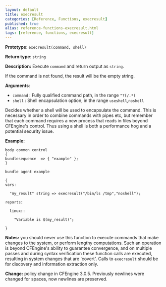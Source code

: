 ```yaml
---
layout: default
title: execresult
categories: [Reference, Functions, execresult]
published: true
alias: reference-functions-execresult.html
tags: [reference, functions, execresult]
---
```


**Prototype**: `execresult(command, shell)` 

**Return type**: `string`

**Description:** Execute `command` and return output as `string`.

If the command is not found, the result will be the empty string.

**Arguments**:

* `command` : Fully qualified command path, in the range `"?(/.*)`
* `shell` : Shell encapsulation option, in the range `useshell`,`noshell`

Decides whether a shell will be used to encapsulate the command. This is 
necessary in order to combine commands with pipes etc, but remember that each 
command requires a new process that reads in files beyond CFEngine's control. 
Thus using a shell is both a performance hog and a potential security issue.

**Example:**

```cf3
body common control
{
bundlesequence  => { "example" };
}

bundle agent example

{     
vars:

  "my_result" string => execresult("/bin/ls /tmp","noshell");

reports:

  linux::

    "Variable is $(my_result)";

}
```

**Notes:** you should never use this function to execute commands that make
changes to the system, or perform lengthy computations. Such an
operation is beyond CFEngine's ability to guarantee convergence, and on
multiple passes and during syntax verification these function calls are
executed, resulting in system changes that are 'covert'. Calls to
`execresult` should be for discovery and information extraction only.

**Change:** policy change in CFEngine 3.0.5. Previously newlines were
changed for spaces, now newlines are preserved.
